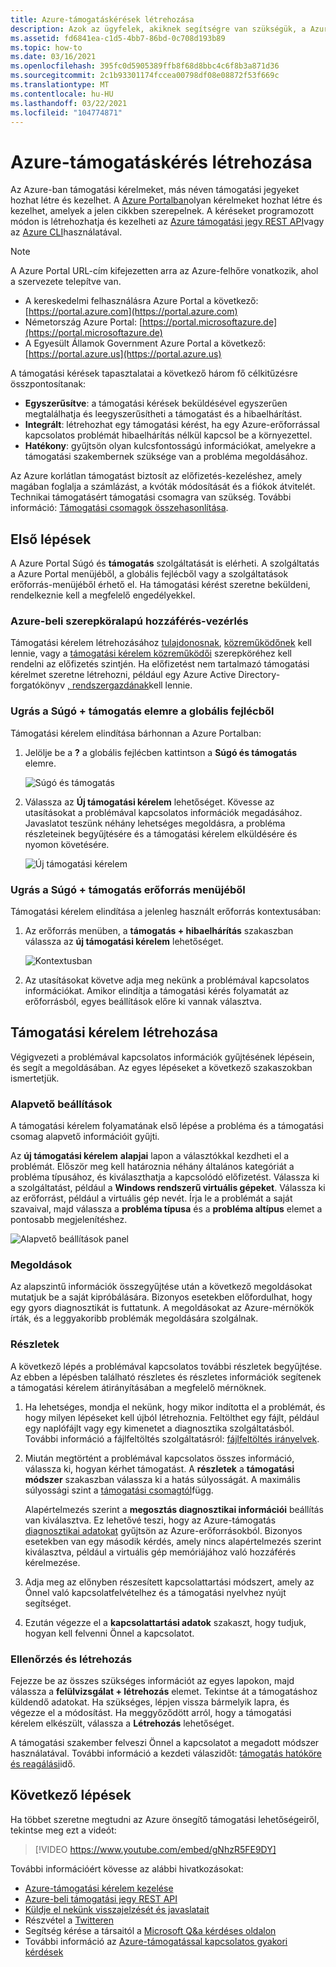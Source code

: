 ```yaml
---
title: Azure-támogatáskérések létrehozása
description: Azok az ügyfelek, akiknek segítségre van szükségük, a Azure Portal használhatják az önkiszolgáló megoldásokat, valamint a támogatási kérések létrehozását és kezelését.
ms.assetid: fd6841ea-c1d5-4bb7-86bd-0c708d193b89
ms.topic: how-to
ms.date: 03/16/2021
ms.openlocfilehash: 395fc0d5905389ffb8f68d8bbc4c6f8b3a871d36
ms.sourcegitcommit: 2c1b93301174fccea00798df08e08872f53f669c
ms.translationtype: MT
ms.contentlocale: hu-HU
ms.lasthandoff: 03/22/2021
ms.locfileid: "104774871"
---
```

# <a name="create-an-azure-support-request"></a>Azure-támogatáskérés létrehozása

Az Azure-ban támogatási kérelmeket, más néven támogatási jegyeket hozhat létre és kezelhet. A [Azure Portalban](https://portal.azure.com)olyan kérelmeket hozhat létre és kezelhet, amelyek a jelen cikkben szerepelnek. A kéréseket programozott módon is létrehozhatja és kezelheti az [Azure támogatási jegy REST API](/rest/api/support)vagy az [Azure CLI](/cli/azure/azure-cli-support-request)használatával.

> [!NOTE]
> A Azure Portal URL-cím kifejezetten arra az Azure-felhőre vonatkozik, ahol a szervezete telepítve van.
>
>* A kereskedelmi felhasználásra Azure Portal a következő: [https://portal.azure.com](https://portal.azure.com)
>* Németország Azure Portal: [https://portal.microsoftazure.de](https://portal.microsoftazure.de)
>* A Egyesült Államok Government Azure Portal a következő: [https://portal.azure.us](https://portal.azure.us)

A támogatási kérések tapasztalatai a következő három fő célkitűzésre összpontosítanak:

* **Egyszerűsítve**: a támogatási kérések beküldésével egyszerűen megtalálhatja és leegyszerűsítheti a támogatást és a hibaelhárítást.
* **Integrált**: létrehozhat egy támogatási kérést, ha egy Azure-erőforrással kapcsolatos problémát hibaelhárítás nélkül kapcsol be a környezettel.
* **Hatékony**: gyűjtsön olyan kulcsfontosságú információkat, amelyekre a támogatási szakembernek szüksége van a probléma megoldásához.

Az Azure korlátlan támogatást biztosít az előfizetés-kezeléshez, amely magában foglalja a számlázást, a kvóták módosítását és a fiókok átvitelét. Technikai támogatásért támogatási csomagra van szükség. További információ: [Támogatási csomagok összehasonlítása](https://azure.microsoft.com/support/plans).

## <a name="getting-started"></a>Első lépések

A Azure Portal Súgó és **támogatás** szolgáltatását is elérheti. A szolgáltatás a Azure Portal menüjéből, a globális fejlécből vagy a szolgáltatások erőforrás-menüjéből érhető el. Ha támogatási kérést szeretne beküldeni, rendelkeznie kell a megfelelő engedélyekkel.

### <a name="azure-role-based-access-control"></a>Azure-beli szerepköralapú hozzáférés-vezérlés

Támogatási kérelem létrehozásához [tulajdonosnak](../../role-based-access-control/built-in-roles.md#owner), [közreműködőnek](../../role-based-access-control/built-in-roles.md#contributor) kell lennie, vagy a [támogatási kérelem közreműködői](../../role-based-access-control/built-in-roles.md#support-request-contributor) szerepköréhez kell rendelni az előfizetés szintjén. Ha előfizetést nem tartalmazó támogatási kérelmet szeretne létrehozni, például egy Azure Active Directory-forgatókönyv [, rendszergazdának](../../active-directory/roles/permissions-reference.md)kell lennie.

### <a name="go-to-help--support-from-the-global-header"></a>Ugrás a Súgó + támogatás elemre a globális fejlécből

Támogatási kérelem elindítása bárhonnan a Azure Portalban:

1. Jelölje be a **?** a globális fejlécben kattintson a **Súgó és támogatás** elemre.

   ![Súgó és támogatás](./media/how-to-create-azure-support-request/helpandsupportnewlower.png)

1. Válassza az **Új támogatási kérelem** lehetőséget. Kövesse az utasításokat a problémával kapcsolatos információk megadásához. Javaslatot teszünk néhány lehetséges megoldásra, a probléma részleteinek begyűjtésére és a támogatási kérelem elküldésére és nyomon követésére.

   ![Új támogatási kérelem](./media/how-to-create-azure-support-request/newsupportrequest2lower.png)

### <a name="go-to-help--support-from-a-resource-menu"></a>Ugrás a Súgó + támogatás erőforrás menüjéből

Támogatási kérelem elindítása a jelenleg használt erőforrás kontextusában:

1. Az erőforrás menüben, a **támogatás + hibaelhárítás** szakaszban válassza az **új támogatási kérelem** lehetőséget.

   ![Kontextusban](./media/how-to-create-azure-support-request/incontext2lower.png)

1. Az utasításokat követve adja meg nekünk a problémával kapcsolatos információkat. Amikor elindítja a támogatási kérés folyamatát az erőforrásból, egyes beállítások előre ki vannak választva.

## <a name="create-a-support-request"></a>Támogatási kérelem létrehozása

Végigvezeti a problémával kapcsolatos információk gyűjtésének lépésein, és segít a megoldásában. Az egyes lépéseket a következő szakaszokban ismertetjük.

### <a name="basics"></a>Alapvető beállítások

A támogatási kérelem folyamatának első lépése a probléma és a támogatási csomag alapvető információit gyűjti.

Az **új támogatási kérelem** **alapjai** lapon a választókkal kezdheti el a problémát. Először meg kell határoznia néhány általános kategóriát a probléma típusához, és kiválaszthatja a kapcsolódó előfizetést. Válassza ki a szolgáltatást, például a **Windows rendszerű virtuális gépeket**. Válassza ki az erőforrást, például a virtuális gép nevét. Írja le a problémát a saját szavaival, majd válassza a **probléma típusa** és a **probléma altípus** elemet a pontosabb megjelenítéshez.

![Alapvető beállítások panel](./media/how-to-create-azure-support-request/basics2lower.png)

### <a name="solutions"></a>Megoldások

Az alapszintű információk összegyűjtése után a következő megoldásokat mutatjuk be a saját kipróbálására. Bizonyos esetekben előfordulhat, hogy egy gyors diagnosztikát is futtatunk. A megoldásokat az Azure-mérnökök írták, és a leggyakoribb problémák megoldására szolgálnak.

### <a name="details"></a>Részletek

A következő lépés a problémával kapcsolatos további részletek begyűjtése. Az ebben a lépésben található részletes és részletes információk segítenek a támogatási kérelem átirányításában a megfelelő mérnöknek.

1. Ha lehetséges, mondja el nekünk, hogy mikor indította el a problémát, és hogy milyen lépéseket kell újból létrehoznia. Feltölthet egy fájlt, például egy naplófájlt vagy egy kimenetet a diagnosztika szolgáltatásból. További információ a fájlfeltöltés szolgáltatásról: [fájlfeltöltés irányelvek](how-to-manage-azure-support-request.md#file-upload-guidelines).

1. Miután megtörtént a problémával kapcsolatos összes információ, válassza ki, hogyan kérhet támogatást. A **részletek** a **támogatási módszer** szakaszban válassza ki a hatás súlyosságát. A maximális súlyossági szint a [támogatási csomagtól](https://azure.microsoft.com/support/plans)függ.

    Alapértelmezés szerint a **megosztás diagnosztikai információi** beállítás van kiválasztva. Ez lehetővé teszi, hogy az Azure-támogatás [diagnosztikai adatokat](https://azure.microsoft.com/support/legal/support-diagnostic-information-collection/) gyűjtsön az Azure-erőforrásokból. Bizonyos esetekben van egy második kérdés, amely nincs alapértelmezés szerint kiválasztva, például a virtuális gép memóriájához való hozzáférés kérelmezése.

1. Adja meg az előnyben részesített kapcsolattartási módszert, amely az Önnel való kapcsolatfelvételhez és a támogatási nyelvhez nyújt segítséget.

1. Ezután végezze el a **kapcsolattartási adatok** szakaszt, hogy tudjuk, hogyan kell felvenni Önnel a kapcsolatot.

### <a name="review--create"></a>Ellenőrzés és létrehozás

Fejezze be az összes szükséges információt az egyes lapokon, majd válassza a **felülvizsgálat + létrehozás** elemet. Tekintse át a támogatáshoz küldendő adatokat. Ha szükséges, lépjen vissza bármelyik lapra, és végezze el a módosítást. Ha meggyőződött arról, hogy a támogatási kérelem elkészült, válassza a **Létrehozás** lehetőséget.

A támogatási szakember felveszi Önnel a kapcsolatot a megadott módszer használatával. További információ a kezdeti válaszidőt: [támogatás hatóköre és reagálási](https://azure.microsoft.com/support/plans/response/)idő.


## <a name="next-steps"></a>Következő lépések

Ha többet szeretne megtudni az Azure önsegítő támogatási lehetőségeiről, tekintse meg ezt a videót:

> [!VIDEO https://www.youtube.com/embed/gNhzR5FE9DY]

További információért kövesse az alábbi hivatkozásokat:

* [Azure-támogatási kérelem kezelése](how-to-manage-azure-support-request.md)
* [Azure-beli támogatási jegy REST API](/rest/api/support)
* [Küldje el nekünk visszajelzését és javaslatait](https://feedback.azure.com/forums/266794-support-feedback)
* Részvétel a [Twitteren](https://twitter.com/azuresupport)
* Segítség kérése a társaitól a [Microsoft Q&a kérdéses oldalon](/answers/products/azure)
* További információ az [Azure-támogatással kapcsolatos gyakori kérdések](https://azure.microsoft.com/support/faq)